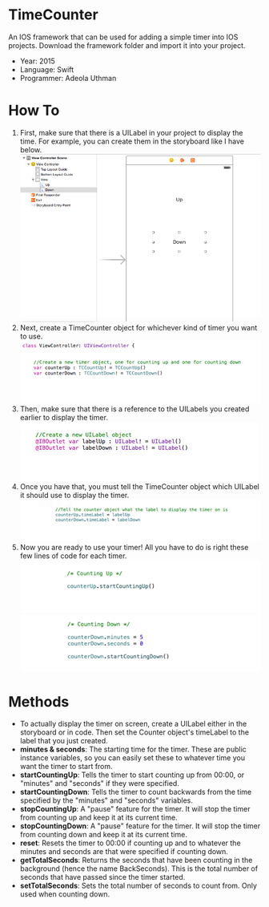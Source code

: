 # TimeCounter
An IOS framework that can be used for adding a simple timer into IOS projects. Download the framework folder and import it into your project.

- Year: 2015
- Language: Swift
- Programmer: Adeola Uthman


# How To
1. First, make sure that there is a UILabel in your project to display the time. For example, you can create them in the storyboard like I have below.
![Alt text](https://github.com/Authman2/TimeCounter/blob/master/TutorialImages/CreateLabelsInStoryboard.png)
2. Next, create a TimeCounter object for whichever kind of timer you want to use.
![Alt text](https://github.com/Authman2/TimeCounter/blob/master/TutorialImages/CreatingTimerObjects.png)
3. Then, make sure that there is a reference to the UILabels you created earlier to display the timer.
![Alt text](https://github.com/Authman2/TimeCounter/blob/master/TutorialImages/CreatingLabelsToDisplayTime.png)
4. Once you have that, you must tell the TimeCounter object which UILabel it should use to display the timer.
![Alt text](https://github.com/Authman2/TimeCounter/blob/master/TutorialImages/SpecifyTimeLabel.png)
5. Now you are ready to use your timer! All you have to do is right these few lines of code for each timer.
![Alt text](https://github.com/Authman2/TimeCounter/blob/master/TutorialImages/CountingUp.png)
![Alt text](https://github.com/Authman2/TimeCounter/blob/master/TutorialImages/CountingDown.png)

# Methods
- To actually display the timer on screen, create a UILabel either in the storyboard or in code. Then set the Counter object's timeLabel to the label that you just created.
- **minutes & seconds**: The starting time for the timer. These are public instance variables, so you can easily set these to whatever time you want the timer to start from.
- **startCountingUp**: Tells the timer to start counting up from 00:00, or "minutes" and "seconds" if they were specified.
- **startCountingDown**: Tells the timer to count backwards from the time specified by the "minutes" and "seconds" variables.
- **stopCountingUp**: A "pause" feature for the timer. It will stop the timer from counting up and keep it at its current time.
- **stopCountingDown**:  A "pause" feature for the timer. It will stop the timer from counting down and keep it at its current time.
- **reset**: Resets the timer to 00:00 if counting up and to whatever the minutes and seconds are that were specified if counting down.
- **getTotalSeconds**: Returns the seconds that have been counting in the background (hence the name BackSeconds). This is the total number of seconds that have passed since the timer started.
- **setTotalSeconds**: Sets the total number of seconds to count from. Only used when counting down.

